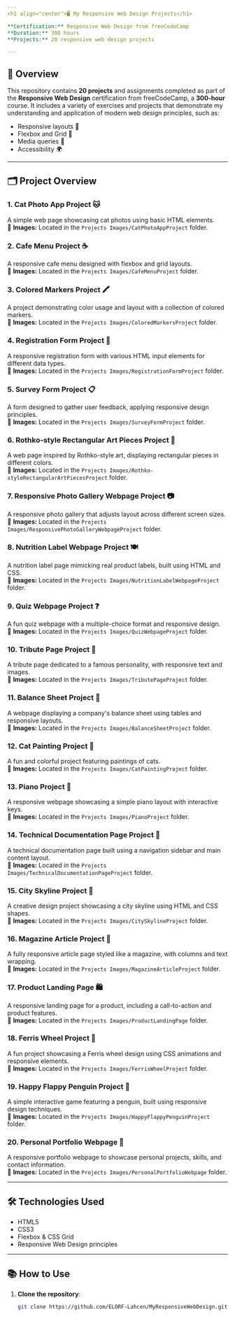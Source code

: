 ```yaml
---
<h1 align="center">🖥️ My Responsive Web Design Projects</h1>

**Certification:** Responsive Web Design from freeCodeCamp  
**Duration:** 300 hours  
**Projects:** 20 responsive web design projects  

---
```


## 🌟 Overview

This repository contains **20 projects** and assignments completed as part of the **Responsive Web Design** certification from freeCodeCamp, a **300-hour** course. It includes a variety of exercises and projects that demonstrate my understanding and application of modern web design principles, such as:

- Responsive layouts 📐
- Flexbox and Grid 🧩
- Media queries 📱
- Accessibility 🌍

---

## 🗂️ Project Overview

### 1. **Cat Photo App Project** 🐱
A simple web page showcasing cat photos using basic HTML elements.  
📸 **Images:** Located in the `Projects Images/CatPhotoAppProject` folder.

### 2. **Cafe Menu Project** ☕
A responsive cafe menu designed with flexbox and grid layouts.  
📸 **Images:** Located in the `Projects Images/CafeMenuProject` folder.

### 3. **Colored Markers Project** 🖍️
A project demonstrating color usage and layout with a collection of colored markers.  
📸 **Images:** Located in the `Projects Images/ColoredMarkersProject` folder.

### 4. **Registration Form Project** 📝
A responsive registration form with various HTML input elements for different data types.  
📸 **Images:** Located in the `Projects Images/RegistrationFormProject` folder.

### 5. **Survey Form Project** 📋
A form designed to gather user feedback, applying responsive design principles.  
📸 **Images:** Located in the `Projects Images/SurveyFormProject` folder.

### 6. **Rothko-style Rectangular Art Pieces Project** 🎨
A web page inspired by Rothko-style art, displaying rectangular pieces in different colors.  
📸 **Images:** Located in the `Projects Images/Rothko-styleRectangularArtPiecesProject` folder.

### 7. **Responsive Photo Gallery Webpage Project** 📷
A responsive photo gallery that adjusts layout across different screen sizes.  
📸 **Images:** Located in the `Projects Images/ResponsivePhotoGalleryWebpageProject` folder.

### 8. **Nutrition Label Webpage Project** 🍽️
A nutrition label page mimicking real product labels, built using HTML and CSS.  
📸 **Images:** Located in the `Projects Images/NutritionLabelWebpageProject` folder.

### 9. **Quiz Webpage Project** ❓
A fun quiz webpage with a multiple-choice format and responsive design.  
📸 **Images:** Located in the `Projects Images/QuizWebpageProject` folder.

### 10. **Tribute Page Project** 🎤
A tribute page dedicated to a famous personality, with responsive text and images.  
📸 **Images:** Located in the `Projects Images/TributePageProject` folder.

### 11. **Balance Sheet Project** 💼
A webpage displaying a company's balance sheet using tables and responsive layouts.  
📸 **Images:** Located in the `Projects Images/BalanceSheetProject` folder.

### 12. **Cat Painting Project** 🎨
A fun and colorful project featuring paintings of cats.  
📸 **Images:** Located in the `Projects Images/CatPaintingProject` folder.

### 13. **Piano Project** 🎹
A responsive webpage showcasing a simple piano layout with interactive keys.  
📸 **Images:** Located in the `Projects Images/PianoProject` folder.

### 14. **Technical Documentation Page Project** 📄
A technical documentation page built using a navigation sidebar and main content layout.  
📸 **Images:** Located in the `Projects Images/TechnicalDocumentationPageProject` folder.

### 15. **City Skyline Project** 🌆
A creative design project showcasing a city skyline using HTML and CSS shapes.  
📸 **Images:** Located in the `Projects Images/CitySkylineProject` folder.

### 16. **Magazine Article Project** 📰
A fully responsive article page styled like a magazine, with columns and text wrapping.  
📸 **Images:** Located in the `Projects Images/MagazineArticleProject` folder.

### 17. **Product Landing Page** 🛍️
A responsive landing page for a product, including a call-to-action and product features.  
📸 **Images:** Located in the `Projects Images/ProductLandingPage` folder.

### 18. **Ferris Wheel Project** 🎡
A fun project showcasing a Ferris wheel design using CSS animations and responsive elements.  
📸 **Images:** Located in the `Projects Images/FerrisWheelProject` folder.

### 19. **Happy Flappy Penguin Project** 🐧
A simple interactive game featuring a penguin, built using responsive design techniques.  
📸 **Images:** Located in the `Projects Images/HappyFlappyPenguinProject` folder.

### 20. **Personal Portfolio Webpage** 💼
A responsive portfolio webpage to showcase personal projects, skills, and contact information.  
📸 **Images:** Located in the `Projects Images/PersonalPortfolioWebpage` folder.

---

## 🛠️ Technologies Used

- HTML5
- CSS3
- Flexbox & CSS Grid
- Responsive Web Design principles

---

## 📚 How to Use

1. **Clone the repository**:
   ```bash
   git clone https://github.com/ELORF-Lahcen/MyResponsiveWebDesign.git


